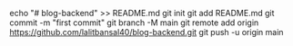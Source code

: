 echo "# blog-backend" >> README.md
git init
git add README.md
git commit -m "first commit"
git branch -M main
git remote add origin https://github.com/lalitbansal40/blog-backend.git
git push -u origin main
